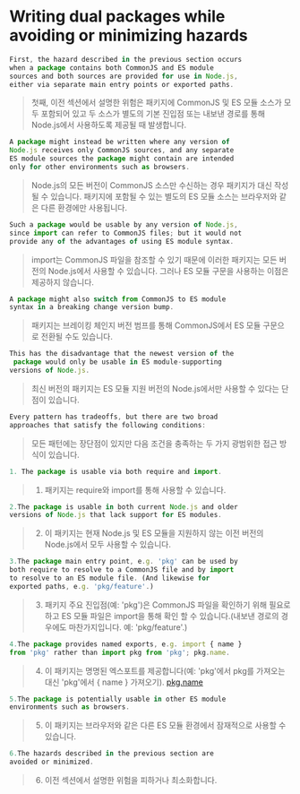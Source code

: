 # Writing dual packages while avoiding or minimizing hazards

```jsx
First, the hazard described in the previous section occurs 
when a package contains both CommonJS and ES module 
sources and both sources are provided for use in Node.js, 
either via separate main entry points or exported paths.
```

> 첫째, 이전 섹션에서 설명한 위험은 패키지에 CommonJS 및 ES 모듈 소스가 모두 포함되어 있고 두 소스가 별도의 기본 진입점 또는 내보낸 경로를 통해 Node.js에서 사용하도록 제공될 때 발생합니다.
> 

```jsx
A package might instead be written where any version of 
Node.js receives only CommonJS sources, and any separate 
ES module sources the package might contain are intended 
only for other environments such as browsers.
```

> Node.js의 모든 버전이 CommonJS 소스만 수신하는 경우 패키지가 대신 작성될 수 있습니다. 패키지에 포함될 수 있는 별도의 ES 모듈 소스는 브라우저와 같은 다른 환경에만 사용됩니다.
> 

```jsx
Such a package would be usable by any version of Node.js, 
since import can refer to CommonJS files; but it would not 
provide any of the advantages of using ES module syntax.
```

> import는 CommonJS 파일을 참조할 수 있기 때문에 이러한 패키지는 모든 버전의 Node.js에서 사용할 수 있습니다. 그러나 ES 모듈 구문을 사용하는 이점은 제공하지 않습니다.
> 

```jsx
A package might also switch from CommonJS to ES module 
syntax in a breaking change version bump.
```

> 패키지는 브레이킹 체인지 버전 범프를 통해 CommonJS에서 ES 모듈 구문으로 전환될 수도 있습니다.
> 

```jsx
This has the disadvantage that the newest version of the
 package would only be usable in ES module-supporting 
versions of Node.js.
```

> 최신 버전의 패키지는 ES 모듈 지원 버전의 Node.js에서만 사용할 수 있다는 단점이 있습니다.
> 

```jsx
Every pattern has tradeoffs, but there are two broad 
approaches that satisfy the following conditions:
```

> 모든 패턴에는 장단점이 있지만 다음 조건을 충족하는 두 가지 광범위한 접근 방식이 있습니다.
> 

```jsx
1. The package is usable via both require and import.
```

> 1.  패키지는 require와 import를 통해 사용할 수 있습니다.
> 

```jsx
2.The package is usable in both current Node.js and older 
versions of Node.js that lack support for ES modules.
```

> 2.  이 패키지는 현재 Node.js 및 ES 모듈을 지원하지 않는 이전 버전의 Node.js에서 모두 사용할 수 있습니다.
> 

```jsx
3.The package main entry point, e.g. 'pkg' can be used by 
both require to resolve to a CommonJS file and by import 
to resolve to an ES module file. (And likewise for 
exported paths, e.g. 'pkg/feature'.)
```

> 3.  패키지 주요 진입점(예: 'pkg')은 CommonJS 파일을 확인하기 위해 필요로 하고 ES 모듈 파일은 import을 통해 확인 할 수 있습니다.(내보낸 경로의 경우에도 마찬가지입니다. 예: 'pkg/feature'.)
> 

```jsx
4.The package provides named exports, e.g. import { name } 
from 'pkg' rather than import pkg from 'pkg'; pkg.name.
```

> 4. 이 패키지는 명명된 엑스포트를 제공합니다(예: 'pkg'에서 pkg를 가져오는 대신 'pkg'에서 { name } 가져오기). [pkg.name](http://pkg.name/)
> 

```jsx
5.The package is potentially usable in other ES module 
environments such as browsers.
```

> 5.  이 패키지는 브라우저와 같은 다른 ES 모듈 환경에서 잠재적으로 사용할 수 있습니다.
> 

```jsx
6.The hazards described in the previous section are 
avoided or minimized.
```

> 6.  이전 섹션에서 설명한 위험을 피하거나 최소화합니다.
>
